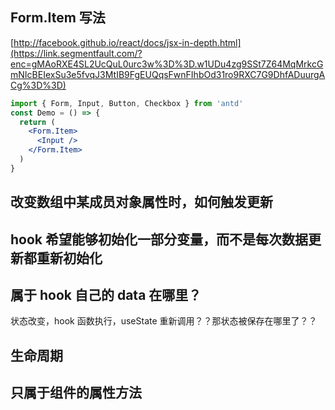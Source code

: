 ## Form.Item 写法

[http://facebook.github.io/react/docs/jsx-in-depth.html](https://link.segmentfault.com/?enc=gMAoRXE4SL2UcQuL0urc3w%3D%3D.w1UDu4zg9SSt7Z64MqMrkcGmNIcBEIexSu3e5fvqJ3MtIB9FgEUQqsFwnFIhbOd31ro9RXC7G9DhfADuurgACg%3D%3D)

```jsx
import { Form, Input, Button, Checkbox } from 'antd'
const Demo = () => {
  return (
    <Form.Item>
      <Input />
    </Form.Item>
  )
}
```

## 改变数组中某成员对象属性时，如何触发更新

## hook 希望能够初始化一部分变量，而不是每次数据更新都重新初始化

## 属于 hook 自己的 data 在哪里？

状态改变，hook 函数执行，useState 重新调用？？那状态被保存在哪里了？？

## 生命周期

## 只属于组件的属性方法
